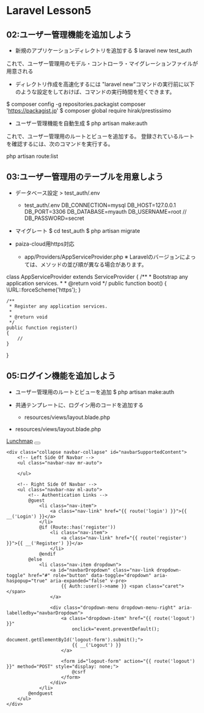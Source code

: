 # Laravel Lesson5
## 02:ユーザー管理機能を追加しよう
- 新規のアプリケーションディレクトリを追加する
$ laravel new test_auth

これで、ユーザー管理用のモデル・コントローラ・マイグレーションファイルが用意される

- ディレクトリ作成を高速化するには
"laravel new"コマンドの実行前に以下のような設定をしておけば、コマンドの実行時間を短くできます。

$ composer config -g repositories.packagist composer 'https://packagist.jp'
$ composer global require hirak/prestissimo

- ユーザー管理機能を自動生成
$ php artisan make:auth

これで、ユーザー管理用のルートとビューを追加する。
登録されているルートを確認するには、次のコマンドを実行する。

php artisan route:list

## 03:ユーザー管理用のテーブルを用意しよう
- データベース設定 > test_auth/.env
  - test_auth/.env
DB_CONNECTION=mysql
DB_HOST=127.0.0.1
DB_PORT=3306
DB_DATABASE=myauth
DB_USERNAME=root
// DB_PASSWORD=secret

- マイグレート
$ cd test_auth
$ php artisan migrate

- paiza-cloud用https対応
  - app/Providers/AppServiceProvider.php
※ Laravelのバージョンによっては、メソッドの並び順が異なる場合があります。

class AppServiceProvider extends ServiceProvider
{
    /**
     * Bootstrap any application services.
     *
     * @return void
     */
    public function boot()
    {
        \URL::forceScheme('https');
    }

    /**
     * Register any application services.
     *
     * @return void
     */
    public function register()
    {
        //
    }
}

## 05:ログイン機能を追加しよう
- ユーザー管理用のルートとビューを追加
$ php artisan make:auth

- 共通テンプレートに、ログイン用のコードを追加する
  - resources/views/layout.blade.php
<head>
    <meta charset='utf-8'>
    <meta name='viewport' content='width=device-width, initial-scale=1, shrink-to-fit=no'>
    <meta name='csrf-token' content='{{ csrf_token() }}'>
    <link rel='stylesheet' href='https://maxcdn.bootstrapcdn.com/bootstrap/4.0.0/css/bootstrap.min.css' >
    <title>Lunchmap</title>
    <style>body {padding-top: 80px;}</style>
    <script src='{{ asset("js/app.js") }}' defer></script>
</head>

  - resources/views/layout.blade.php
<nav class='navbar navbar-expand-md navbar-dark bg-dark fixed-top'>
    <a class='navbar-brand' href={{route('shop.list')}}>Lunchmap</a>
    <button class="navbar-toggler" type="button" data-toggle="collapse" data-target="#navbarSupportedContent" aria-controls="navbarSupportedContent" aria-expanded="false" aria-label="{{ __('Toggle navigation') }}">
        <span class="navbar-toggler-icon"></span>
    </button>

    <div class="collapse navbar-collapse" id="navbarSupportedContent">
        <!-- Left Side Of Navbar -->
        <ul class="navbar-nav mr-auto">

        </ul>

        <!-- Right Side Of Navbar -->
        <ul class="navbar-nav ml-auto">
            <!-- Authentication Links -->
            @guest
                <li class="nav-item">
                    <a class="nav-link" href="{{ route('login') }}">{{ __('Login') }}</a>
                </li>
                @if (Route::has('register'))
                    <li class="nav-item">
                        <a class="nav-link" href="{{ route('register') }}">{{ __('Register') }}</a>
                    </li>
                @endif
            @else
                <li class="nav-item dropdown">
                    <a id="navbarDropdown" class="nav-link dropdown-toggle" href="#" role="button" data-toggle="dropdown" aria-haspopup="true" aria-expanded="false" v-pre>
                        {{ Auth::user()->name }} <span class="caret"></span>
                    </a>

                    <div class="dropdown-menu dropdown-menu-right" aria-labelledby="navbarDropdown">
                        <a class="dropdown-item" href="{{ route('logout') }}"
                            onclick="event.preventDefault();
                                            document.getElementById('logout-form').submit();">
                            {{ __('Logout') }}
                        </a>

                        <form id="logout-form" action="{{ route('logout') }}" method="POST" style="display: none;">
                            @csrf
                        </form>
                    </div>
                </li>
            @endguest
        </ul>
    </div>
</nav>

